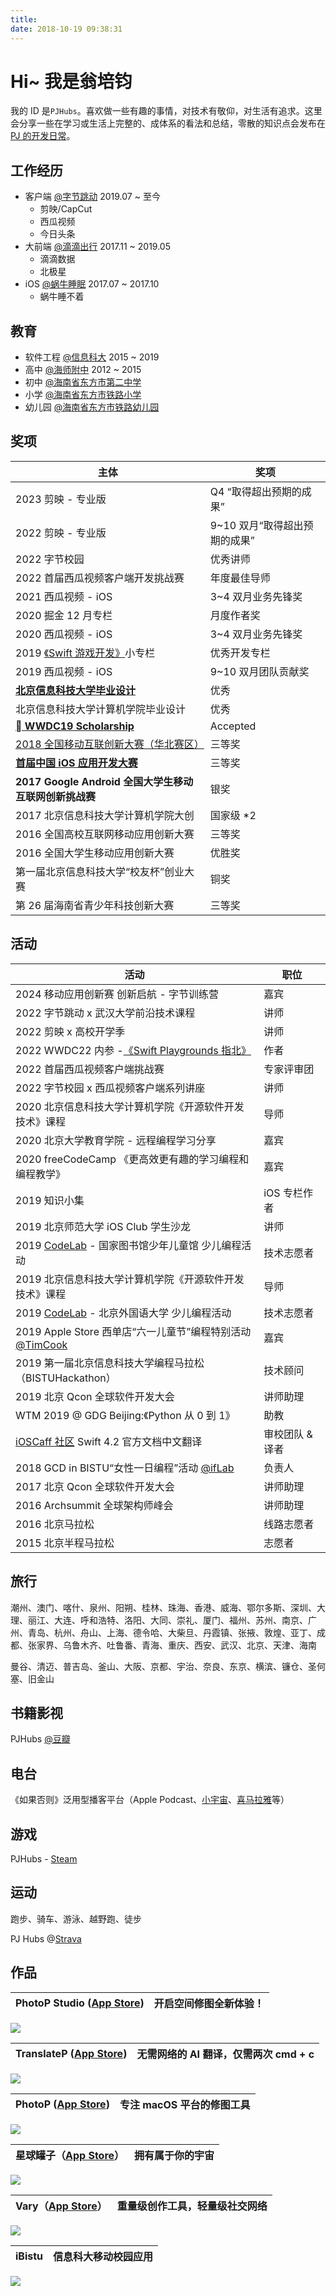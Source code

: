 ```yaml
---
title: 
date: 2018-10-19 09:38:31
---
```


# Hi~ 我是翁培钧
我的 ID 是`PJHubs`。喜欢做一些有趣的事情，对技术有敬仰，对生活有追求。这里会分享一些在学习或生活上完整的、成体系的看法和总结，零散的知识点会发布在 [PJ 的开发日常](https://github.com/windstormeye/iOS-Course)。

## 工作经历
* 客户端 [@字节跳动](https://bytedance.com/zh)  2019.07 ~ 至今
    - 剪映/CapCut
    - 西瓜视频
    - 今日头条
* 大前端 [@滴滴出行](https://www.didiglobal.com)  2017.11 ~ 2019.05
    - 滴滴数据
    - 北极星
* iOS [@蜗牛睡眠](http://www.seblong.com)  2017.07 ~ 2017.10
    - 蜗牛睡不着

## 教育
* 软件工程 [@信息科大](http://www.bistu.edu.cn) 2015 ~ 2019
* 高中 [@海师附中](http://hsfz.hainnu.edu.cn/) 2012 ~ 2015
* 初中 [@海南省东方市第二中学]()
* 小学 [@海南省东方市铁路小学]()
* 幼儿园 [@海南省东方市铁路幼儿园]()

## 奖项
主体 | 奖项
--- | ---
2023 剪映 - 专业版 | Q4 “取得超出预期的成果”
2022 剪映 - 专业版 | 9~10 双月“取得超出预期的成果”
2022 字节校园 | 优秀讲师
2022 首届西瓜视频客户端开发挑战赛 | 年度最佳导师
2021 西瓜视频 - iOS | 3~4 双月业务先锋奖
2020 掘金 12 月专栏 | 月度作者奖
2020 西瓜视频 - iOS | 3~4 双月业务先锋奖
2019 [《Swift 游戏开发》](https://xiaozhuanlan.com/pjhubs-swift-game)小专栏 | 优秀开发专栏
2019 西瓜视频 - iOS | 9~10 双月团队贡献奖
[**北京信息科技大学毕业设计**](https://github.com/windstormeye/PIGPEN-Docs) | 优秀
北京信息科技大学计算机学院毕业设计 | 优秀
[** WWDC19 Scholarship**](https://github.com/windstormeye/WWDC19_brocadeOfLiNationality) | Accepted
[2018 全国移动互联创新大赛（华北赛区）](https://github.com/windstormeye/Peek) | 三等奖
[**首届中国 iOS 应用开发大赛**](https://github.com/windstormeye/CampusPlus) | 三等奖
**2017 Google Android 全国大学生移动互联网创新挑战赛** | 银奖
2017 北京信息科技大学计算机学院大创 | 国家级 *2
2016 全国高校互联网移动应用创新大赛 | 三等奖
2016 全国大学生移动应用创新大赛 | 优胜奖
第一届北京信息科技大学“校友杯”创业大赛 | 铜奖
第 26 届海南省青少年科技创新大赛 | 三等奖

## 活动
活动 | 职位
--- | ---
2024 移动应用创新赛 创新启航 - 字节训练营 | 嘉宾
2022 字节跳动 x 武汉大学前沿技术课程 | 讲师
2022 剪映 x 高校开学季 | 讲师
2022 WWDC22 内参 -[《Swift Playgrounds 指北》](https://xiaozhuanlan.com/topic/9107542836) | 作者
2022 首届西瓜视频客户端挑战赛 | 专家评审团
2022 字节校园 x 西瓜视频客户端系列讲座 | 讲师
2020 北京信息科技大学计算机学院《开源软件开发技术》课程 | 导师
2020 北京大学教育学院 - 远程编程学习分享 | 嘉宾
2020 freeCodeCamp 《更高效更有趣的学习编程和编程教学》| 嘉宾
2019 知识小集 | iOS 专栏作者
2019 北京师范大学 iOS Club 学生沙龙 | 讲师
2019 [CodeLab](https://www.codelab.club) - 国家图书馆少年儿童馆 少儿编程活动 | 技术志愿者
2019 北京信息科技大学计算机学院《开源软件开发技术》课程 | 导师
2019 [CodeLab](https://www.codelab.club) - 北京外国语大学 少儿编程活动 | 技术志愿者
2019 Apple Store 西单店“六一儿童节”编程特别活动 [@TimCook](https://m.weibo.cn/5524254784/4378269463566752) | 嘉宾
2019 第一届北京信息科技大学编程马拉松（BISTUHackathon）| 技术顾问
2019 北京 Qcon 全球软件开发大会 | 讲师助理
WTM 2019 @ GDG Beijing:《Python 从 0 到 1》| 助教
[iOSCaff 社区](https://learnku.com/docs/the-swift-programming-language/4.2) Swift 4.2 官方文档中文翻译 | 审校团队 & 译者
2018 GCD in BISTU“女性一日编程”活动 [@ifLab](https://www.iflab.org/2018/11/04/iflab-cgc01/) | 负责人
2017 北京 Qcon 全球软件开发大会 | 讲师助理
2016 Archsummit 全球架构师峰会 | 讲师助理
2016 北京马拉松 | 线路志愿者
2015 北京半程马拉松 | 志愿者

## 旅行
潮州、澳门、喀什、泉州、阳朔、桂林、珠海、香港、威海、鄂尔多斯、深圳、大理、丽江、大连、呼和浩特、洛阳、大同、崇礼、厦门、福州、苏州、南京、广州、青岛、杭州、舟山、上海、德令哈、大柴旦、丹霞镇、张掖、敦煌、亚丁、成都、张家界、乌鲁木齐、吐鲁番、青海、重庆、西安、武汉、北京、天津、海南

曼谷、清迈、普吉岛、釜山、大阪、京都、宇治、奈良、东京、横滨、镰仓、圣何塞、旧金山

## 书籍影视
PJHubs [@豆瓣](https://www.douban.com/people/142311182/)

## 电台
《如果否则》泛用型播客平台（Apple Podcast、[小宇宙](https://www.xiaoyuzhoufm.com/podcast/5f5b5f5a83c34e85dd33738e)、[喜马拉雅](https://www.ximalaya.com/gerenchengzhang/41614854/)等）

## 游戏
PJHubs - [Steam](https://steamcommunity.com/id/pjhubs/)

## 运动
跑步、骑车、游泳、越野跑、徒步

PJ Hubs @[Strava](https://www.strava.com/athletes/51366484)

## 作品

PhotoP Studio ([App Store](https://apps.apple.com/cn/app/photop-studio/id6739296926)) | 开启空间修图全新体验！
--- | --- 

![](../images/2024/photop_studio_0.png)

TranslateP ([App Store](https://apps.apple.com/cn/app/translatep/id6737735627?l=en-GB&mt=12)) | 无需网络的 AI 翻译，仅需两次 cmd + c
--- | --- 

![](../images/2024/translatep.jpg)

PhotoP ([App Store](https://apps.apple.com/cn/app/photop/id1639575048)) | 专注 macOS 平台的修图工具
--- | --- 

![](../images/app/photop/1.0/0.jpg)

星球罐子（[App Store](https://apps.apple.com/hk/app/%E6%98%9F%E7%90%83%E7%BD%90%E5%AD%90/id1502901744)）| 拥有属于你的宇宙
--- | --- 

![](/images/qiniu_img/截屏2020-03-18下午3.57.43.png)


Vary（[App Store](https://apps.apple.com/cn/app/vary/id1190496148)） | 重量级创作工具，轻量级社交网络
--- | --- 

![](../images/qiniu_img/vary_app.jpeg)


iBistu | 信息科大移动校园应用 
--- | --- 

![](../images/app/iBistu.png)
